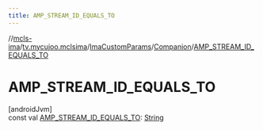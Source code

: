 ```yaml
---
title: AMP_STREAM_ID_EQUALS_TO
---
```

//[mcls-ima](../../../../index.html)/[tv.mycujoo.mclsima](../../index.html)/[ImaCustomParams](../index.html)/[Companion](index.html)/[AMP_STREAM_ID_EQUALS_TO](-a-m-p_-s-t-r-e-a-m_-i-d_-e-q-u-a-l-s_-t-o.html)



# AMP_STREAM_ID_EQUALS_TO



[androidJvm]\
const val [AMP_STREAM_ID_EQUALS_TO](-a-m-p_-s-t-r-e-a-m_-i-d_-e-q-u-a-l-s_-t-o.html): [String](https://kotlinlang.org/api/latest/jvm/stdlib/kotlin/-string/index.html)




